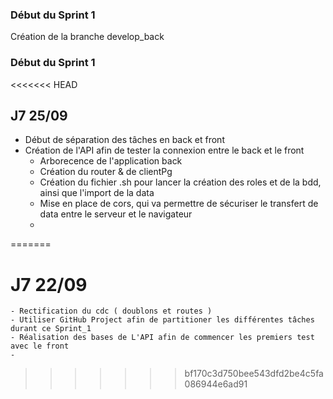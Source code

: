 
### Début du Sprint 1

Création de la branche develop_back 


### Début du Sprint 1

<<<<<<< HEAD
## J7 25/09

- Début de séparation des tâches en back et front
- Création de l'API afin de tester la connexion entre le back et le front
   - Arborecence de l'application back
   - Création du router & de clientPg
   - Création du fichier .sh pour lancer la création des roles et de la bdd, ainsi que l'import de la data
   - Mise en place de cors, qui va permettre de sécuriser le transfert de data entre le serveur et le navigateur
   - 
=======
# J7 22/09
    - Rectification du cdc ( doublons et routes )
    - Utiliser GitHub Project afin de partitioner les différentes tâches durant ce Sprint_1
    - Réalisation des bases de L'API afin de commencer les premiers test avec le front
    - 

>>>>>>> bf170c3d750bee543dfd2be4c5fa086944e6ad91
